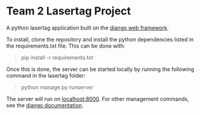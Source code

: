 # Team 2 Lasertag Project

A python lasertag application built on the [django web framework](https://www.djangoproject.com/).

To install, clone the repository and install the python dependencies listed in the requirements.txt file. This can be done with:

> pip install -r requirements.txt

Once this is done, the server can be started locally by running the following command in the lasertag folder:

> python manage.py runserver

The server will run on [localhost:8000](http://localhost:8000). For other management commands, see the [django documentation](https://docs.djangoproject.com/en/4.0/ref/django-admin/).